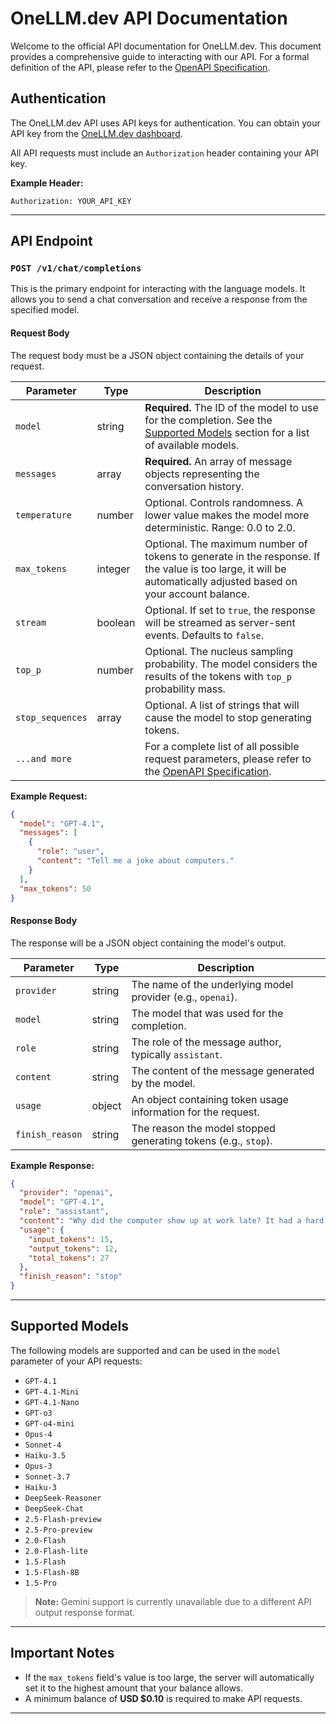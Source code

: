 # OneLLM.dev API Documentation

Welcome to the official API documentation for OneLLM.dev. This document provides a comprehensive guide to interacting with our API. For a formal definition of the API, please refer to the [OpenAPI Specification](openapi.yaml).

## Authentication

The OneLLM.dev API uses API keys for authentication. You can obtain your API key from the [OneLLM.dev dashboard](https://onellm.dev).

All API requests must include an `Authorization` header containing your API key.

**Example Header:**
```
Authorization: YOUR_API_KEY
```

---

## API Endpoint

### `POST /v1/chat/completions`

This is the primary endpoint for interacting with the language models. It allows you to send a chat conversation and receive a response from the specified model.

#### Request Body

The request body must be a JSON object containing the details of your request.

| Parameter | Type | Description |
|---|---|---|
| `model` | string | **Required.** The ID of the model to use for the completion. See the [Supported Models](#supported-models) section for a list of available models. |
| `messages` | array | **Required.** An array of message objects representing the conversation history. |
| `temperature` | number | Optional. Controls randomness. A lower value makes the model more deterministic. Range: 0.0 to 2.0. |
| `max_tokens` | integer | Optional. The maximum number of tokens to generate in the response. If the value is too large, it will be automatically adjusted based on your account balance. |
| `stream` | boolean | Optional. If set to `true`, the response will be streamed as server-sent events. Defaults to `false`. |
| `top_p` | number | Optional. The nucleus sampling probability. The model considers the results of the tokens with `top_p` probability mass. |
| `stop_sequences`| array | Optional. A list of strings that will cause the model to stop generating tokens. |
| `...and more` | | For a complete list of all possible request parameters, please refer to the [OpenAPI Specification](openapi.yaml). |

**Example Request:**
```json
{
  "model": "GPT-4.1",
  "messages": [
    {
      "role": "user",
      "content": "Tell me a joke about computers."
    }
  ],
  "max_tokens": 50
}
```

#### Response Body

The response will be a JSON object containing the model's output.

| Parameter | Type | Description |
|---|---|---|
| `provider` | string | The name of the underlying model provider (e.g., `openai`). |
| `model` | string | The model that was used for the completion. |
| `role` | string | The role of the message author, typically `assistant`. |
| `content` | string | The content of the message generated by the model. |
| `usage` | object | An object containing token usage information for the request. |
| `finish_reason`| string | The reason the model stopped generating tokens (e.g., `stop`). |

**Example Response:**
```json
{
  "provider": "openai",
  "model": "GPT-4.1",
  "role": "assistant",
  "content": "Why did the computer show up at work late? It had a hard drive!",
  "usage": {
    "input_tokens": 15,
    "output_tokens": 12,
    "total_tokens": 27
  },
  "finish_reason": "stop"
}
```

---

## Supported Models

The following models are supported and can be used in the `model` parameter of your API requests:

*   `GPT-4.1`
*   `GPT-4.1-Mini`
*   `GPT-4.1-Nano`
*   `GPT-o3`
*   `GPT-o4-mini`
*   `Opus-4`
*   `Sonnet-4`
*   `Haiku-3.5`
*   `Opus-3`
*   `Sonnet-3.7`
*   `Haiku-3`
*   `DeepSeek-Reasoner`
*   `DeepSeek-Chat`
*   `2.5-Flash-preview`
*   `2.5-Pro-preview`
*   `2.0-Flash`
*   `2.0-Flash-lite`
*   `1.5-Flash`
*   `1.5-Flash-8B`
*   `1.5-Pro`

> **Note:** Gemini support is currently unavailable due to a different API output response format.

---

## Important Notes

*   If the `max_tokens` field's value is too large, the server will automatically set it to the highest amount that your balance allows.
*   A minimum balance of **USD $0.10** is required to make API requests.

---
